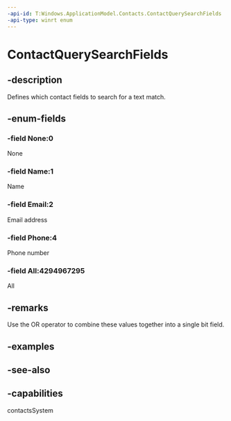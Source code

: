 ```yaml
---
-api-id: T:Windows.ApplicationModel.Contacts.ContactQuerySearchFields
-api-type: winrt enum
---
```


<!-- Enumeration syntax
public enum Windows.ApplicationModel.Contacts.ContactQuerySearchFields : uint
-->

# ContactQuerySearchFields

## -description
Defines which contact fields to search for a text match.

## -enum-fields
### -field None:0
None

### -field Name:1
Name

### -field Email:2
Email address

### -field Phone:4
Phone number

### -field All:4294967295
All


## -remarks
Use the OR operator to combine these values together into a single bit field.

## -examples

## -see-also
## -capabilities
contactsSystem
